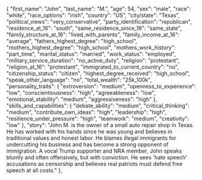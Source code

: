 
{ "first_name": "John", "last_name": "M.", "age": 54, "sex": "male", "race": "white", "race_options": "irish", "country": "US", "city/state": "Texas", "political_views": "very_conservative", "party_identification": "republican", "residence_at_16": "south", "same_residence_since_16": "same_state", "family_structure_at_16": "lived_with_parents", "family_income_at_16": "average", "fathers_highest_degree": "high_school", "mothers_highest_degree": "high_school", "mothers_work_history": "part_time", "marital_status": "married", "work_status": "employed", "military_service_duration": "no_active_duty", "religion": "protestant", "religion_at_16": "protestant", "immigrated_to_current_country": "no", "citizenship_status": "citizen", "highest_degree_received": "high_school", "speak_other_language": "no", "total_wealth": "25k_100k", "personality_traits": { "extroversion": "medium", "openness_to_experience": "low", "conscientiousness": "high", "agreeableness": "low", "emotional_stability": "medium", "aggressiveness": "high" }, "skills_and_capabilities": { "debate_ability": "medium", "critical_thinking": "medium", "contribute_own_ideas": "high", "leadership": "high", "resilience_under_pressure": "high", "teamwork": "medium", "creativity": "low" }, "story": "John M. is the owner of a small auto repair shop in Texas. He has worked with his hands since he was young and believes in traditional values and honest labor. He blames illegal immigrants for undercutting his business and has become a strong opponent of immigration. A vocal Trump supporter and NRA member, John speaks bluntly and often offensively, but with conviction. He sees 'hate speech' accusations as censorship and believes real patriots must defend free speech at all costs." },
